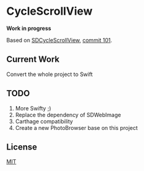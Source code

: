 # CycleScrollView

**Work in progress**

Based on [SDCycleScrollView](https://github.com/gsdios/SDCycleScrollView), [commit 101](https://github.com/gsdios/SDCycleScrollView/tree/83e6de02cdccb4bd144b3fb2eaf74b79b1d9a9e2).

## Current Work

Convert the whole project to Swift

## TODO

1. More Swifty ;) 
2. Replace the dependency of SDWebImage
3. Carthage compatibility
4. Create a new PhotoBrowser base on this project

## License

[MIT](LICENSE)
